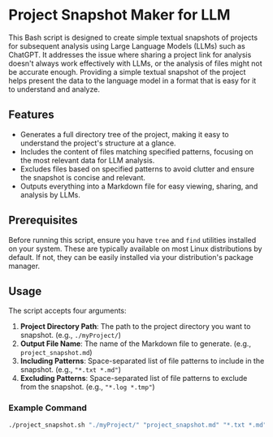 
# Project Snapshot Maker for LLM

This Bash script is designed to create simple textual snapshots of projects for subsequent analysis using Large Language Models (LLMs) such as ChatGPT. It addresses the issue where sharing a project link for analysis doesn't always work effectively with LLMs, or the analysis of files might not be accurate enough. Providing a simple textual snapshot of the project helps present the data to the language model in a format that is easy for it to understand and analyze.

## Features

- Generates a full directory tree of the project, making it easy to understand the project's structure at a glance.
- Includes the content of files matching specified patterns, focusing on the most relevant data for LLM analysis.
- Excludes files based on specified patterns to avoid clutter and ensure the snapshot is concise and relevant.
- Outputs everything into a Markdown file for easy viewing, sharing, and analysis by LLMs.

## Prerequisites

Before running this script, ensure you have `tree` and `find` utilities installed on your system. These are typically available on most Linux distributions by default. If not, they can be easily installed via your distribution's package manager.

## Usage

The script accepts four arguments:

1. **Project Directory Path**: The path to the project directory you want to snapshot. (e.g., `./myProject/`)
2. **Output File Name**: The name of the Markdown file to generate. (e.g., `project_snapshot.md`)
3. **Including Patterns**: Space-separated list of file patterns to include in the snapshot. (e.g., `"*.txt *.md"`)
4. **Excluding Patterns**: Space-separated list of file patterns to exclude from the snapshot. (e.g., `"*.log *.tmp"`)

### Example Command

```bash
./project_snapshot.sh "./myProject/" "project_snapshot.md" "*.txt *.md" "*.log *.tmp"
